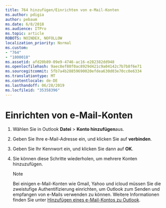 ```yaml
---
title: 764 hinzufügen/Einrichten von e-Mail-Konten
ms.author: pdigia
author: pebaum
ms.date: 6/8/2018
ms.audience: ITPro
ms.topic: article
ROBOTS: NOINDEX, NOFOLLOW
localization_priority: Normal
ms.custom:
- "764"
- "1800018"
ms.assetid: afd20b89-09e9-4746-ac16-e282382dd948
ms.openlocfilehash: 9aec8ef80f0ac8929d421c9a04142c7b7b8f6e71
ms.sourcegitcommit: 5fb7a4b28859690020efdea630d03e70cc0e6334
ms.translationtype: MT
ms.contentlocale: de-DE
ms.lasthandoff: 06/28/2019
ms.locfileid: "35358396"
---
```

# <a name="setup-email-accounts"></a>Einrichten von e-Mail-Konten

1. Wählen Sie in Outlook **Datei** \> **Konto hinzufügen**aus.

2. Geben Sie Ihre e-Mail-Adresse ein, und klicken Sie auf **verbinden**.

3. Geben Sie Ihr Kennwort ein, und klicken Sie dann auf **OK**.

4. Sie können diese Schritte wiederholen, um mehrere Konten hinzuzufügen.

    > [!NOTE]
    > Bei einigen e-Mail-Konten wie Gmail, Yahoo und icloud müssen Sie die zweistufige Authentifizierung einrichten, um Outlook zum Senden und empfangen von e-Mails verwenden zu können. Weitere Informationen finden Sie unter [Hinzufügen eines e-Mail-Kontos zu Outlook](https://support.office.com/article/6e27792a-9267-4aa4-8bb6-c84ef146101b.aspx).
  